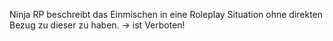 Ninja RP beschreibt das Einmischen in eine Roleplay Situation ohne direkten Bezug zu dieser zu haben. -> ist Verboten!